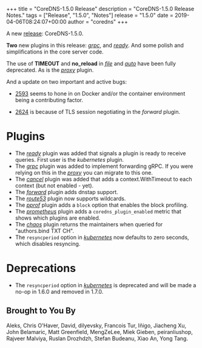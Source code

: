 +++
title = "CoreDNS-1.5.0 Release"
description = "CoreDNS-1.5.0 Release Notes."
tags = ["Release", "1.5.0", "Notes"]
release = "1.5.0"
date = 2019-04-06T08:24:07+00:00
author = "coredns"
+++

A new [release](https://github.com/inverse-inc/wireguard-go/dns/releases/tag/v1.5.0): CoreDNS-1.5.0.

**Two** new plugins in this release: [*grpc*](/plugins/grpc), and [*ready*](/plugins/ready). And
some polish and simplifications in the core server code.

The use of **TIMEOUT** and **no_reload** in [*file*](/plugins/file) and [*auto*](/plugins/auto) have
been fully deprecated. As is the [*proxy*](/explugins/proxy/) plugin.

And a update on two important and active bugs:

* [2593](https://github.com/inverse-inc/wireguard-go/dns/issues/2593) seems to hone in on Docker and/or the
  container environment being a contributing factor.

* [2624](https://github.com/inverse-inc/wireguard-go/dns/issues/2624) is because of TLS session negotiating in
  the *forward* plugin.

# Plugins

* The [*ready*](/plugins/ready) plugin was added that signals a plugin is ready to receive queries. First user is the *kubernetes* plugin.
* The [*grpc*](/plugins/grpc) plugin was added to implement forwarding gRPC. If you were relying on this in the [*proxy*](/explugins/proxy) you can migrate to this one.
* The [*cancel*](/plugins/cancel) plugin was added that adds a context.WithTimeout to each context (but not
  enabled - yet).
* The [*forward*](/plugins/forward) plugin adds dnstap support.
* The [*route53*](/plugins/route53) plugin now supports wildcards.
* The [*pprof*](/plugins/pprof) plugin adds a `block` option that enables the block profiling.
* The [*prometheus*](/plugins/metrics) plugin  adds a `coredns_plugin_enabled` metric that shows which plugins are enabled.
* The [*chaos*](/plugins/chaos) plugin returns the maintainers when queried for "authors.bind TXT CH".
* The `resyncperiod` option in [*kubernetes*](/plugins/kubernetes) now defaults to zero seconds, which disables resyncing.

# Deprecations

* The `resyncperiod` option in [*kubernetes*](/plugins/kubernetes) is deprecated
  and will be made a no-op in 1.6.0 and removed in 1.7.0.

## Brought to You By

Aleks,
Chris O'Haver,
David,
dilyevsky,
Francois Tur,
Iñigo,
Jiacheng Xu,
John Belamaric,
Matt Greenfield,
MengZeLee,
Miek Gieben,
peiranliushop,
Rajveer Malviya,
Ruslan Drozhdzh,
Stefan Budeanu,
Xiao An,
Yong Tang.

